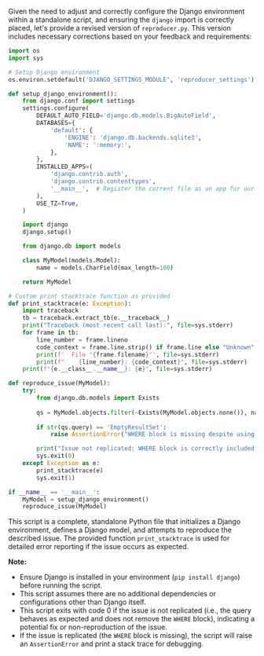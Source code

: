Given the need to adjust and correctly configure the Django environment within a standalone script, and ensuring the `django` import is correctly placed, let's provide a revised version of `reproducer.py`. This version includes necessary corrections based on your feedback and requirements:

```python
import os
import sys

# Setup Django environment
os.environ.setdefault('DJANGO_SETTINGS_MODULE', 'reproducer_settings')

def setup_django_environment():
    from django.conf import settings
    settings.configure(
        DEFAULT_AUTO_FIELD='django.db.models.BigAutoField',
        DATABASES={
            'default': {
                'ENGINE': 'django.db.backends.sqlite3',
                'NAME': ':memory:',
            },
        },
        INSTALLED_APPS=(
            'django.contrib.auth',
            'django.contrib.contenttypes',
            '__main__',  # Register the current file as an app for our model
        ),
        USE_TZ=True,
    )

    import django
    django.setup()

    from django.db import models

    class MyModel(models.Model):
        name = models.CharField(max_length=100)

    return MyModel

# Custom print stacktrace function as provided
def print_stacktrace(e: Exception):
    import traceback
    tb = traceback.extract_tb(e.__traceback__)
    print("Traceback (most recent call last):", file=sys.stderr)
    for frame in tb:
        line_number = frame.lineno
        code_context = frame.line.strip() if frame.line else "Unknown"
        print(f'  File "{frame.filename}"', file=sys.stderr)
        print(f"    {line_number}: {code_context}", file=sys.stderr)
    print(f"{e.__class__.__name__}: {e}", file=sys.stderr)

def reproduce_issue(MyModel):
    try:
        from django.db.models import Exists
        
        qs = MyModel.objects.filter(~Exists(MyModel.objects.none()), name='test')
        
        if str(qs.query) == 'EmptyResultSet':
            raise AssertionError("WHERE block is missing despite using an exists subquery with an empty queryset.")

        print("Issue not replicated: WHERE block is correctly included in the query.")
        sys.exit(0)
    except Exception as e:
        print_stacktrace(e)
        sys.exit(1)

if __name__ == '__main__':
    MyModel = setup_django_environment()
    reproduce_issue(MyModel)
```

This script is a complete, standalone Python file that initializes a Django environment, defines a Django model, and attempts to reproduce the described issue. The provided function `print_stacktrace` is used for detailed error reporting if the issue occurs as expected.

**Note:**

- Ensure Django is installed in your environment (`pip install django`) before running the script.
- This script assumes there are no additional dependencies or configurations other than Django itself.
- This script exits with code 0 if the issue is not replicated (i.e., the query behaves as expected and does not remove the `WHERE` block), indicating a potential fix or non-reproduction of the issue.
- If the issue is replicated (the `WHERE` block is missing), the script will raise an `AssertionError` and print a stack trace for debugging.